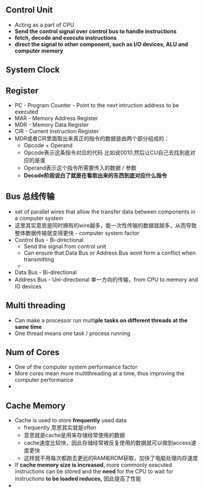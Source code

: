 ## Control Unit
- Acting as a part of CPU
- **Send the control signal over control bus to handle instructions**
- **fetch, decode and execute instructions**
- **direct the signal to other component, such as I/O devices, ALU and computer memory**

## System Clock


## Register
- PC - Program Counter - Point to the next intruction address to be executed
- MAR - Memory Address Register
- MDR - Memory Data Register
- CIR - Current Instruction Register
- MDR或者CIR里面取出来真正的指令的数据是由两个部分组成的：
	- Opcode + Operand
	- Opcode表示这条指令对应的代码 比如说0010,然后让CU自己去找到底对应的是谁
	- Operand表示这个指令所需要传入的数据 / 参数
	- **Decode阶段说白了就是在看取出来的东西到底对应什么指令**


## Bus 总线传输
- set of parallel wires that allow the transfer data between components in a computer system
- 这里其实意思是同时拥有的wire越多，能一次性传输的数据就越多，从而导致整体数据传输就变得更快 - computer system factor
- Control Bus - Bi-directional 
	- Send the signal from control unit
	- Can ensure that Data Bus or Address Bus wont form a conflict when transmitting
	- 
- Data Bus - Bi-directional
- Address Bus - Uni-directional 单一方向的传输，from CPU to memory and IO devices


## Multi threading
- Can make a processor run multi**ple tasks on different threads at the same time**
- One thread means one task / process running

## Num of Cores 
- One of the computer system performance factor
- More cores mean more multithreading at a time, thus improving the computer performance
- 

## Cache Memory
- Cache is used to store **frequently** used data
	- frequently 意思其实就是often
	- 意思就是cache是用来存储经常使用的数据
	- cache速度比较快，因此存储经常被反复使用的数据就可以做到access速度更快
	- 这样就不用每次都跑去更远的RAM和ROM获取，加快了电脑处理内存速度
- If **cache memory size is increased**, more commonly executed instructions can be stored and the **need** for the CPU to wait for instructions **to be loaded reduces,** 因此提高了性能
- 